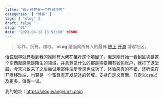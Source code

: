 ```yaml
---
title: "五分钟拥有一个在线博客"
categories: [ "博客" ]
tags: [ "xlog" ]
draft: false
slug: "61"
date: "2023-04-12 13:53:00" +0800
---
```


> 写作。拥有。赚取。
> **xLog** 是面向所有人的最棒 [链上](https://scan.crossbell.io/) [开源](https://github.com/Crossbell-Box/xlog) 博客社区。

话说很早就有看到我的推圈有大佬在推荐这个项目了，但是刚开始一看到区块链这个东西就感觉是陌生的领域，并且登录什么的都是需要拥有钱包账户，就打了退堂鼓，今天兴致来了之后尝试用邮件注册登录也成功了，体验感真的不错，还听说在开发移动端，也算是一个蛮具有开发前途的领域。支持自定义页面、自定义css以及更多，值得一试。

我的地址：https://xlog.wangyunzi.com